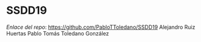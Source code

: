 # SSDD19
*Enlace del repo*: https://github.com/PabloTToledano/SSDD19
Alejandro Ruiz Huertas
Pablo Tomás Toledano González
